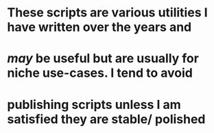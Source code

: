 # These scripts are various utilities I have written over the years and
# *may* be useful but are usually for niche use-cases. I tend to avoid
# publishing scripts unless I am satisfied they are stable/ polished
